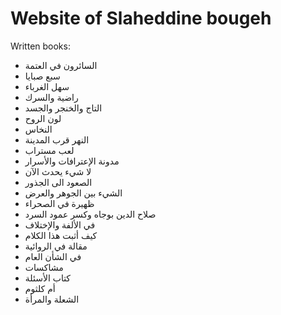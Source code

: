 # Website of Slaheddine bougeh

Written books:

* السائرون في العتمة
* سبع صبايا
* سهل الغرباء
* راضية والسرك
* التاج والخنجر والجسد
* لون الروح
* النخاس
* النهر قرب المدينة
* لعب مستراب
* مدونة الإعترافات والأسرار
* لا شيء يحدث الآن
* الصعود الى الجذور
* الشيء بين الجوهر والعرض
* ظهيرة في الصحراء
* صلاح الدين بوجاه وكسر عمود السرد
* في الألفة والإختلاف
* كيف أثبت هذا الكلام
* مقالة في الروائية
* في الشأن العام
* مشاكسات
* كتاب الأسئلة
* أم كلثوم
* الشعلة والمرأة
